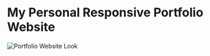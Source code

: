 # My Personal Responsive Portfolio Website
![Portfolio Website Look](https://github.com/Shree-Padhy/My-Portfolio/assets/121860973/0b688f43-c676-468b-ab7b-61c3fc526a7f)
